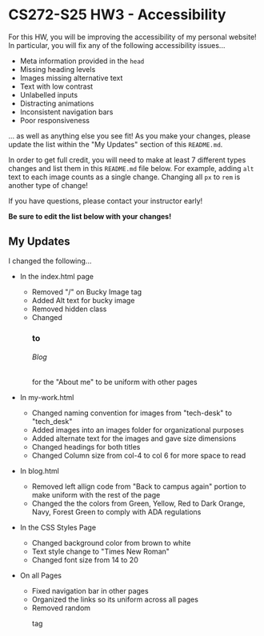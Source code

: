 # CS272-S25 HW3 - Accessibility

For this HW, you will be improving the accessibility of my personal website! In particular, you will fix any of the following accessibility issues...

 - Meta information provided in the `head`
 - Missing heading levels
 - Images missing alternative text
 - Text with low contrast
 - Unlabelled inputs
 - Distracting animations
 - Inconsistent navigation bars
 - Poor responsiveness

... as well as anything else you see fit! As you make your changes, please update the list within the "My Updates" section of this `README.md`.

In order to get full credit, you will need to make at least 7 different types changes and list them in this `README.md` file below. For example, adding `alt` text to each image counts as a single change. Changing all `px` to `rem` is another type of change!

If you have questions, please contact your instructor early!

**Be sure to edit the list below with your changes!**

## My Updates

I changed the following...
 - In the index.html page
   - Removed "/" on Bucky Image tag
   - Added Alt text for bucky image
   - Removed hidden class
   - Changed <h3> to <h6 class="display-1">Blog</h6> for the "About me" to be uniform with other pages
  
 - In my-work.html
   - Changed naming convention for images from "tech-desk" to "tech_desk"
   - Added images into an images folder for organizational purposes
   - Added alternate text for the images and gave size dimensions
   - Changed headings for both titles
   - Changed Column size from col-4 to col 6 for more space to read
  
 - In blog.html
   - Removed left allign code from "Back to campus again" portion to make uniform with the rest of the page
   - Changed the the colors from Green, Yellow, Red to Dark Orange, Navy, Forest Green to comply with ADA regulations
 
 - In the CSS Styles Page
   - Changed background color from brown to white
   - Text style change to "Times New Roman"
   - Changed font size from 14 to 20
 
 - On all Pages
   - Fixed navigation bar in other pages
   - Organized the links so its uniform across all pages
   - Removed random </p> tag
  

